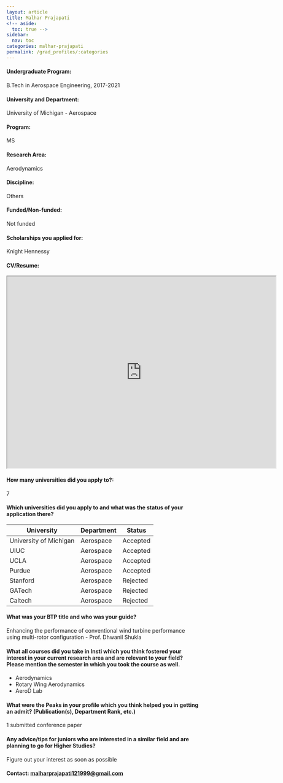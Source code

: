 ```yaml
---
layout: article
title: Malhar Prajapati
<!-- aside:
  toc: true -->
sidebar:
  nav: toc
categories: malhar-prajapati
permalink: /grad_profiles/:categories
---
```


<!-- # Hi, this is the page for Malhar Prajapati.  -->
<!-- Write Program if different from Btech Aero-->
#### Undergraduate Program:
B.Tech in Aerospace Engineering, 2017-2021
#### University and Department: 
University of Michigan - Aerospace
#### Program:
MS
#### Research Area: 
Aerodynamics
#### Discipline: 
Others
#### Funded/Non-funded:
Not funded
#### Scholarships you applied for:
Knight Hennessy
<!-- #### GRE score: -->

<!-- #### TOEFL score:  -->

#### CV/Resume:

<iframe src="https://drive.google.com/file/d/1Us_izmzej5S4m01idd50oNUeuBPb2LEZ/preview" width="700" height="500" allow="autoplay"></iframe>

#### How many universities did you apply to?: 
7
#### Which universities did you apply to and what was the status of your application there? 

| University | Department | Status | 
| -----------|------------|--------|
|University of Michigan|Aerospace	|Accepted|
|UIUC	|Aerospace|Accepted|
|UCLA	|Aerospace|Accepted|
|Purdue	|Aerospace|Accepted|
|Stanford	|Aerospace|Rejected|
|GATech	|Aerospace|Rejected|
|Caltech	|Aerospace|Rejected|

#### What was your BTP title and who was your guide?
Enhancing the performance of conventional wind turbine performance using multi-rotor configuration - Prof. Dhwanil Shukla 

#### What all courses did you take in Insti which you think fostered your interest in your current research area and are relevant to your field? Please mention the semester in which you took the course as well.
* Aerodynamics
* Rotary Wing Aerodynamics
* AeroD Lab

#### What were the Peaks in your profile which you think helped you in getting an admit? (Publication(s), Department Rank, etc.)
1 submitted conference paper

<!-- #### Please mention the sources for your Letters of Recommendation (BTP/DDP Guide, Internship guide, Course Instructor, etc.) -->

#### Any advice/tips for juniors who are interested in a similar field and are planning to go for Higher Studies?
Figure out your interest as soon as possible

#### Contact: [malharprajapati121999@gmail.com](mailto:malharprajapati121999@gmail.com)